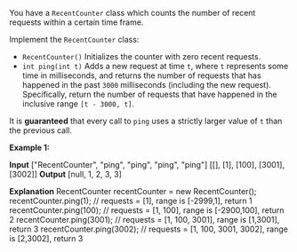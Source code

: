 You have a  `RecentCounter`  class which counts the number of recent requests within a certain time frame.

Implement the  `RecentCounter`  class:

-   `RecentCounter()`  Initializes the counter with zero recent requests.
-   `int ping(int t)`  Adds a new request at time  `t`, where  `t`  represents some time in milliseconds, and returns the number of requests that has happened in the past  `3000`  milliseconds (including the new request). Specifically, return the number of requests that have happened in the inclusive range  `[t - 3000, t]`.

It is  **guaranteed**  that every call to  `ping`  uses a strictly larger value of  `t`  than the previous call.

**Example 1:**

**Input**
["RecentCounter", "ping", "ping", "ping", "ping"]
[[], [1], [100], [3001], [3002]]
**Output**
[null, 1, 2, 3, 3]

**Explanation**
RecentCounter recentCounter = new RecentCounter();
recentCounter.ping(1);     // requests = [1], range is [-2999,1], return 1
recentCounter.ping(100);   // requests = [1, 100], range is [-2900,100], return 2
recentCounter.ping(3001);  // requests = [1, 100, 3001], range is [1,3001], return 3
recentCounter.ping(3002);  // requests = [1, 100, 3001, 3002], range is [2,3002], return 3
